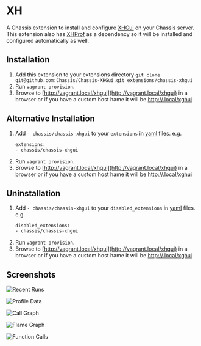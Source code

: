 # XH
A Chassis extension to install and configure [XHGui](https://github.com/perftools/xhgui) on your Chassis server. This extension also has [XHProf](https://github.com/Chassis/XHProf) as a dependency so it will be installed and configured automatically as well.

## Installation
1. Add this extension to your extensions directory `git clone git@github.com:Chassis/Chassis-XHGui.git extensions/chassis-xhgui`
2. Run `vagrant provision`.
3. Browse to [http://vagrant.local/xhgui](http://vagrant.local/xhgui) in a browser or if you have a custom host hame it will be [http://<yourhost>.local/xghui](http://<yourhost>.local/xghui)


## Alternative Installation
1. Add `- chassis/chassis-xhgui` to your `extensions` in [yaml](http://docs.chassis.io/en/latest/config/) files. e.g.
	```
	extensions:
	- chassis/chassis-xhgui
	```
2. Run `vagrant provision`.
3. Browse to [http://vagrant.local/xhgui](http://vagrant.local/xhgui) in a browser or if you have a custom host hame it will be [http://<yourhost>.local/xghui](http://<yourhost>.local/xghui)

## Uninstallation
1. Add `- chassis/chassis-xhgui` to your `disabled_extensions` in [yaml](http://docs.chassis.io/en/latest/config/) files. e.g.
	```
	disabled_extensions:
	- chassis/chassis-xhgui
	```
2. Run `vagrant provision`.
3. Browse to [http://vagrant.local/xhgui](http://vagrant.local/xhgui) in a browser or if you have a custom host hame it will be [http://<yourhost>.local/xghui](http://<yourhost>.local/xghui)

## Screenshots

![Recent Runs](https://bronsons-captured.s3.amazonaws.com/Xhgui_-_Run_list_2018-08-03_16-04-54.png "Recent Runs")

![Profile Data](https://bronsons-captured.s3.amazonaws.com/Xhgui_-_Profile_-_cat1_2018-08-03_16-05-32.png "Profile Data")

![Call Graph](https://bronsons-captured.s3.amazonaws.com/Xhgui_-_Callgraph_-_cat1_-_Aug_3rd_060412_2018-08-03_16-06-06.png "Call Graph")

![Flame Graph](https://bronsons-captured.s3.amazonaws.com/Xhgui_-_Flamegraph_-_cat1_-_Aug_3rd_060412_2018-08-03_16-06-42.png "Flame Graph")

![Function Calls](https://bronsons-captured.s3.amazonaws.com/Xhgui_-_Profile_-_cat1_2018-08-03_16-08-27.png "Function Calls")

